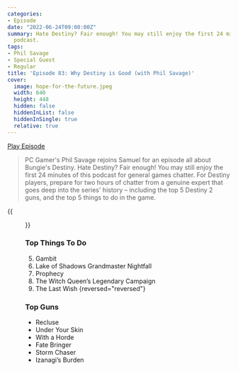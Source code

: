 ```yaml
---
categories:
- Episode
date: "2022-06-24T09:00:00Z"
summary: Hate Destiny? Fair enough! You may still enjoy the first 24 minutes of this
  podcast.
tags:
- Phil Savage
- Special Guest
- Regular
title: 'Episode 83: Why Destiny is Good (with Phil Savage)'
cover: 
  image: hope-for-the-future.jpeg
  width: 640
  height: 448
  hidden: false
  hiddenInList: false
  hiddenInSingle: true
  relative: true
---
```


[Play Episode](https://www.patreon.com/posts/episode-83-why-68169985)
> PC Gamer's Phil Savage rejoins Samuel for an episode all about Bungie's Destiny. Hate Destiny? Fair enough! You may still enjoy the first 24 minutes of this podcast for general games chatter. For Destiny players, prepare for two hours of chatter from a genuine expert that goes deep into the series' history – including the top 5 Destiny 2 guns, and the top 5 things to do in the game.

{{<figure 
    src="hope-for-the-future.jpeg" 
    caption="Image Credit: Samuel" 
    alt="Hope for the Future">}}

### Top Things To Do

5. Gambit
4. Lake of Shadows Grandmaster Nightfall
3. Prophecy
2. The Witch Queen’s Legendary Campaign
1. The Last Wish
{reversed="reversed"}

### Top Guns

- Recluse
- Under Your Skin
- With a Horde
- Fate Bringer
- Storm Chaser
- Izanagi’s Burden